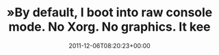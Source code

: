 ---
retweeted: false
source: <a href="http://quote.fm" rel="nofollow">QUOTEfm</a>
entities:
  hashtags: []
  symbols: []
  user_mentions: []
  urls:
  - url: http://t.co/hJruR2S2
    expanded_url: http://j.mp/uiK68X
    display_url: j.mp/uiK68X
    indices:
    - '113'
    - '133'
display_text_range:
- '0'
- '134'
favorite_count: '0'
id_str: '143968010909134848'
truncated: false
retweet_count: '0'
id: '143968010909134848'
possibly_sensitive: false
created_at: Tue Dec 06 08:20:23 +0000 2011
favorited: false
full_text: "»By default, I boot into raw console mode. No Xorg. No graphics. It keeps
  me focused and writin[…]« on QUOTE.fm: ."
lang: en
quote_url: http://j.mp/uiK68X
tags:
- pesos/twitter
date: '2011-12-06T08:20:23+00:00'
src: https://twitter.com/bascht/status/143968010909134848
original_url: https://twitter.com/bascht/status/143968010909134848
type: twitter_tweet
text: "»By default, I boot into raw console mode. No Xorg. No graphics. It keeps me
  focused and writin[…]« on QUOTE.fm: ."
title: "»By default, I boot into raw console mode. No Xorg. No graphics. It kee"

---
